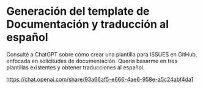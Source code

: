 # Generación del template de Documentación y traducción al español


Consulté a ChatGPT sobre cómo crear una plantilla para ISSUES en GitHub, enfocada en solicitudes de documentación. Quería basarme en tres plantillas existentes y obtener traducciones al español.

https://chat.openai.com/share/93a66af5-e666-4ae6-958e-a5c24abf4da1
